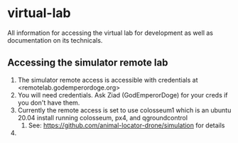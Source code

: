 # virtual-lab

All information for accessing the virtual lab for development as well as documentation on its technicals. 

## Accessing the simulator remote lab

1. The simulator remote access is accessible with credentials at <remotelab.godemperordoge.org>
2. You will need credentials. Ask Ziad (GodEmperorDoge) for your creds if you don't have them.
3. Currently the remote access is set to use colosseum1 which is an ubuntu 20.04 install running colosseum, px4, and qgroundcontrol
   1. See: <https://github.com/animal-locator-drone/simulation> for details
4. 
